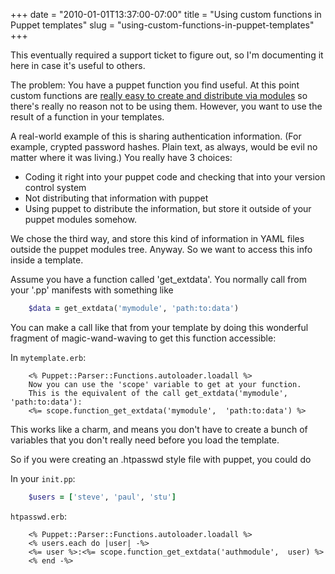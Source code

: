 +++
date = "2010-01-01T13:37:00-07:00"
title = "Using custom functions in Puppet templates"
slug = "using-custom-functions-in-puppet-templates"
+++


This eventually required a support ticket to figure out, so I'm documenting it here in case it's useful to others.

The problem: You have a puppet function you find useful. At this point custom functions are [really easy to create and distribute via modules](http://reductivelabs.com/trac/puppet/wiki/PluginsInModules) so there's really no reason not to be using them. However, you want to use the result of a function in your templates.

A real-world example of this is sharing authentication information. (For example, crypted password hashes. Plain text, as always, would be evil no matter where it was living.)
You really have 3 choices:

- Coding it right into your puppet code and checking that into your version control system
- Not distributing that information with puppet
- Using puppet to distribute the information, but store it outside of your puppet modules somehow.

We chose the third way, and store this kind of information in YAML files outside the puppet modules tree.
Anyway. So we want to access this info inside a template.

Assume you have a function called 'get_extdata'.
You normally call from your '.pp' manifests with something like

``` ruby
    $data = get_extdata('mymodule', 'path:to:data')
```

You can make a call like that from your template by doing this wonderful fragment of magic-wand-waving to get this function accessible:

In `mytemplate.erb`:

``` erb
    <% Puppet::Parser::Functions.autoloader.loadall %>
    Now you can use the 'scope' variable to get at your function.
    This is the equivalent of the call get_extdata('mymodule',  'path:to:data'):
    <%= scope.function_get_extdata('mymodule',  'path:to:data') %>
```

This works like a charm, and means you don't have to create a bunch of variables that you don't really need before you load the template.

So if you were creating an .htpasswd style file with puppet, you could do

In your `init.pp`:

``` ruby
    $users = ['steve', 'paul', 'stu']
```

`htpasswd.erb`:

``` erb
    <% Puppet::Parser::Functions.autoloader.loadall %>
    <% users.each do |user| -%> 
    <%= user %>:<%= scope.function_get_extdata('authmodule',  user) %>
    <% end -%>
```
